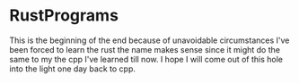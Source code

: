 # RustPrograms

This is the beginning of the end because of unavoidable circumstances I've been forced to learn the rust the name makes sense since it might do the same to my the cpp I've learned till now. I hope I will come out of this hole into the light one day back to cpp.
